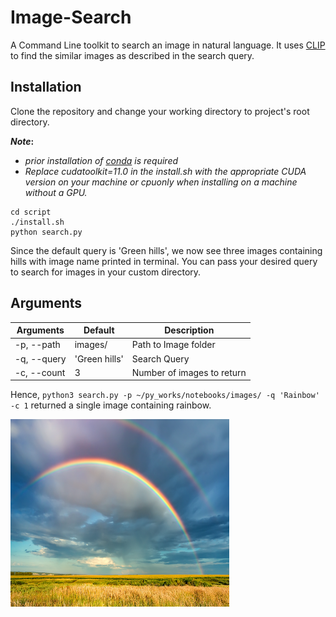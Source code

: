 # Image-Search

A Command Line toolkit to search an image in natural language. It uses [CLIP](https://github.com/openai/CLIP) to find the similar images as described in the search query.

## Installation

Clone the repository and change your working directory to project's root directory.

**_Note_:**
* _prior installation of [conda](https://www.anaconda.com/products/individual) is required_
* _Replace cudatoolkit=11.0 in the install.sh with the appropriate CUDA version on your machine or cpuonly when installing on a machine without a GPU._
```
cd script
./install.sh   
python search.py
```

Since the default query is 'Green hills', we now see three images containing hills with image name printed in terminal. You can pass your desired query to search for images in your custom directory.

## Arguments

|Arguments|Default|Description|
|---------|-------|-----------|
|-p, --path|images/|Path to Image folder|
|-q, --query|'Green hills'|Search Query|
|-c, --count|3|Number of images to return|

Hence, ```python3 search.py -p ~/py_works/notebooks/images/ -q 'Rainbow' -c 1``` returned a single image containing rainbow.

<img src="https://github.com/samiptimalsena/Image-Search/blob/master/demo.png" width="350" height="300" alt="demo image">
